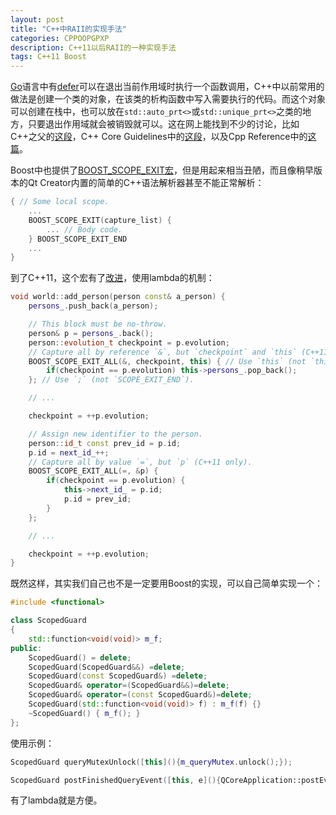 ```yaml
---
layout: post
title: "C++中RAII的实现手法"
categories: CPPOOPGPXP
description: C++11以后RAII的一种实现手法
tags: C++11 Boost
---
```


[Go](https://golang.org/)语言中有[defer](https://golang.org/ref/spec#Defer_statements)可以在退出当前作用域时执行一个函数调用，C++中以前常用的做法是创建一个类的对象，在该类的析构函数中写入需要执行的代码。而这个对象可以创建在栈中，也可以放在`std::auto_prt<>`或`std::unique_prt<>`之类的地方，只要退出作用域就会被销毁就可以。这在网上能找到不少的讨论，比如C++之父的[这段](http://www.stroustrup.com/bs_faq2.html#finally)，C++ Core Guidelines中的[这段](https://github.com/isocpp/CppCoreGuidelines/blob/master/CppCoreGuidelines.md#e6-use-raii-to-prevent-leaks)，以及Cpp Reference中的[这篇](https://en.cppreference.com/w/cpp/language/raii)。

Boost中也提供了[BOOST_SCOPE_EXIT宏](https://www.boost.org/doc/libs/release/libs/scope_exit/doc/html/BOOST_SCOPE_EXIT.html)，但是用起来相当丑陋，而且像稍早版本的Qt Creator内置的简单的C++语法解析器甚至不能正常解析：

```c++
{ // Some local scope.
    ...
    BOOST_SCOPE_EXIT(capture_list) {
        ... // Body code.
    } BOOST_SCOPE_EXIT_END
    ...
}
```

到了C++11，这个宏有了[改进](https://www.boost.org/doc/libs/release/libs/scope_exit/doc/html/scope_exit/tutorial.html#scope_exit.tutorial.capturing_all_variables__c__11_only_)，使用lambda的机制：

```c++
void world::add_person(person const& a_person) {
    persons_.push_back(a_person);

    // This block must be no-throw.
    person& p = persons_.back();
    person::evolution_t checkpoint = p.evolution;
    // Capture all by reference `&`, but `checkpoint` and `this` (C++11 only).
    BOOST_SCOPE_EXIT_ALL(&, checkpoint, this) { // Use `this` (not `this_`).
        if(checkpoint == p.evolution) this->persons_.pop_back();
    }; // Use `;` (not `SCOPE_EXIT_END`).

    // ...

    checkpoint = ++p.evolution;

    // Assign new identifier to the person.
    person::id_t const prev_id = p.id;
    p.id = next_id_++;
    // Capture all by value `=`, but `p` (C++11 only).
    BOOST_SCOPE_EXIT_ALL(=, &p) {
        if(checkpoint == p.evolution) {
            this->next_id_ = p.id;
            p.id = prev_id;
        }
    };

    // ...

    checkpoint = ++p.evolution;
}
```

既然这样，其实我们自己也不是一定要用Boost的实现，可以自己简单实现一个：

```c++
#include <functional>

class ScopedGuard
{
    std::function<void(void)> m_f;
public:
    ScopedGuard() = delete;
    ScopedGuard(ScopedGuard&&) =delete;
    ScopedGuard(const ScopedGuard&) =delete;
    ScopedGuard& operator=(ScopedGuard&&)=delete;
    ScopedGuard& operator=(const ScopedGuard&)=delete;
    ScopedGuard(std::function<void(void)> f) : m_f(f) {}
    ~ScopedGuard() { m_f(); }
};
```

 使用示例：

```c++
ScopedGuard queryMutexUnlock([this](){m_queryMutex.unlock();});

ScopedGuard postFinishedQueryEvent([this, e](){QCoreApplication::postEvent(this, e);});
```

有了lambda就是方便。
